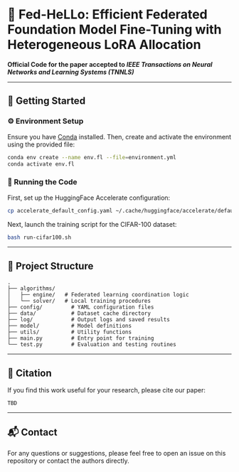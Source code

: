 # 👋 Fed-HeLLo: Efficient Federated Foundation Model Fine-Tuning with Heterogeneous LoRA Allocation

**Official Code for the paper accepted to *IEEE Transactions on Neural Networks and Learning Systems (TNNLS)***

---

## 🧪 Getting Started

### ⚙️ Environment Setup

Ensure you have [Conda](https://docs.conda.io/) installed. Then, create and activate the environment using the provided file:

```bash
conda env create --name env.fl --file=environment.yml
conda activate env.fl
```

### 🚀 Running the Code

First, set up the HuggingFace Accelerate configuration:

```bash
cp accelerate_default_config.yaml ~/.cache/huggingface/accelerate/default_config.yaml
```

Next, launch the training script for the CIFAR-100 dataset:

```bash
bash run-cifar100.sh
```

---

## 📁 Project Structure

```
.
├── algorithms/
│   ├── engine/   # Federated learning coordination logic
│   └── solver/   # Local training procedures
├── config/         # YAML configuration files
├── data/           # Dataset cache directory
├── log/            # Output logs and saved results
├── model/          # Model definitions
├── utils/          # Utility functions
├── main.py         # Entry point for training
└── test.py         # Evaluation and testing routines
```

---

## 📄 Citation

If you find this work useful for your research, please cite our paper:

```bibtext
TBD
```

---

## 📬 Contact

For any questions or suggestions, please feel free to open an issue on this repository or contact the authors directly.

